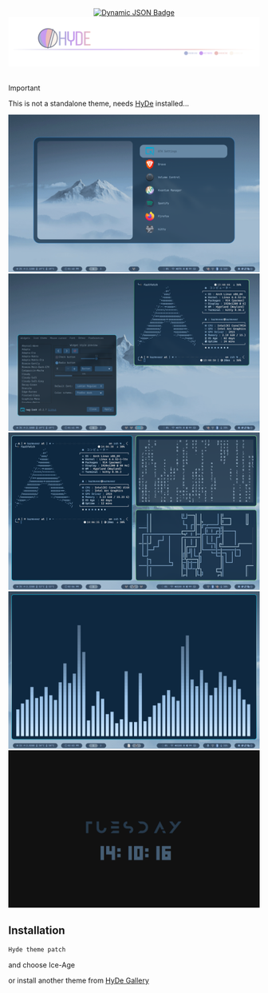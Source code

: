 <div align = center>
    <a href="https://discord.gg/AYbJ9MJez7">
        <img alt="Dynamic JSON Badge" src="https://img.shields.io/badge/dynamic/json?url=https%3A%2F%2Fdiscordapp.com%2Fapi%2Finvites%2FmT5YqjaJFh%3Fwith_counts%3Dtrue&query=%24.approximate_member_count&suffix=%20members&style=for-the-badge&logo=discord&logoSize=auto&label=The%20HyDe%20Project&labelColor=ebbcba&color=c79bf0">    
    </a>
</div>
<div align = center><img src="https://raw.githubusercontent.com/prasanthrangan/hyprdots/main/Source/assets/hyde_banner.png"><br><br></div>

> [!IMPORTANT]
> This is not a standalone theme, needs [HyDe](https://github.com/prasanthrangan/hyprdots) installed...

![t1](./screenshots/241008_13h40m10s_screenshot.png)
![t2](./screenshots/241008_13h41m53s_screenshot.png)
![t3](./screenshots/241008_14h06m43s_screenshot.png)
![t4](./screenshots/241008_14h03m49s_screenshot.png)
![t5](./screenshots/241008_14h10m16s_screenshot.png)


## Installation

```sh
Hyde theme patch 
```
and choose Ice-Age

or install another theme from [HyDe Gallery](https://github.com/kRHYME7/hyde-gallery)
